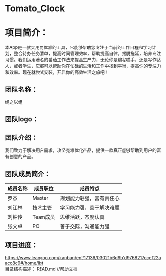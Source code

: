 # Tomato_Clock

# 项目简介：                                
本App是一款实用而优雅的工具，它能够帮助您专注于当前的工作日程和学习计划，整合待办任务清单，提高时间管理效率，帮助提高自律，摆脱拖延，培养专注习惯。我们运用著名的番茄工作法来提高生产力，无论你是编程糕手，还是写作达人，或者学生，它都可以帮助你在忙碌的生活和工作中找到平衡，提高你的专注力和效率。现在就尝试安装，开启你的高效生活之旅吧！ 
## 团队名称：
绳之以组
## 团队logo：

## 团队介绍：
我们致力于解决用户需求，攻坚克难优化产品，提供一款真正能够帮助到用户的富有创意的产品。

## 团队成员简介：
成员名称  | 成员职位  | 成员特点 
 ---- | ----- | ------  
 罗杰  | Master | 规划能力较强，富有责任心 
 刘江林  | 技术主管 | 学习能力强，善于解决难题
 刘钟传  | Team成员 | 思维活跃，态度认真
 张文卓  | PO       | 善于交际，沟通能力强


## 项目进度：
https://www.leangoo.com/kanban/ent/17136/03021b6d9b1d9768217ccef22aacc8c9#/home/list   
目录结构描述：
READ.md     //帮助文档
